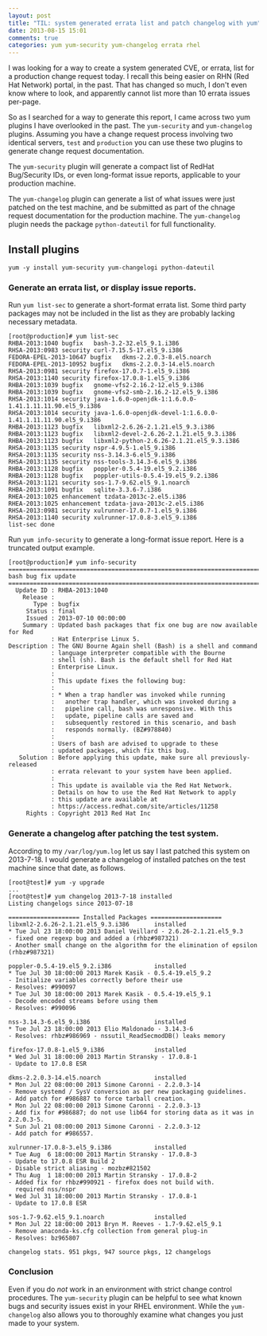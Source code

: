 ```yaml
---
layout: post
title: "TIL: system generated errata list and patch changelog with yum"
date: 2013-08-15 15:01
comments: true
categories: yum yum-security yum-changelog errata rhel
---
```


I was looking for a way to create a system generated CVE, or errata,
list for a production change request today.  I recall this being
easier on RHN (Red Hat Network) portal, in the past.  That has changed
so much, I don't even know where to look, and apparently cannot list
more than 10 errata issues per-page.

<!-- more -->

So as I searched for a way to generate this report, I came across
two yum plugins I have overlooked in the past.  The `yum-security`
and `yum-changelog` plugins.  Assuming you have a change request process
involving two identical servers, `test` and `production` you can use these two
plugins to generate change request documentation.

The `yum-security` plugin will generate a compact list of RedHat Bug/Security IDs,
or even long-format issue reports, applicable to your production machine.

The `yum-changelog` plugin can generate a list of what issues were just patched on
the test machine, and be submitted as part of the chnage request documentation
for the production machine.  The `yum-changelog` plugin needs the package
`python-dateutil` for full functionality.

## Install plugins

    yum -y install yum-security yum-changelogi python-dateutil

### Generate an errata list, or display issue reports.

Run `yum list-sec` to generate a short-format errata list.  Some
third party packages may not be included in the list as they are probably
lacking necessary metadata.

    [root@production]# yum list-sec
    RHBA-2013:1040 bugfix   bash-3.2-32.el5_9.1.i386
    RHSA-2013:0983 security curl-7.15.5-17.el5_9.i386
    FEDORA-EPEL-2013-10647 bugfix   dkms-2.2.0.3-8.el5.noarch
    FEDORA-EPEL-2013-10952 bugfix   dkms-2.2.0.3-14.el5.noarch
    RHSA-2013:0981 security firefox-17.0.7-1.el5_9.i386
    RHSA-2013:1140 security firefox-17.0.8-1.el5_9.i386
    RHBA-2013:1039 bugfix   gnome-vfs2-2.16.2-12.el5_9.i386
    RHBA-2013:1039 bugfix   gnome-vfs2-smb-2.16.2-12.el5_9.i386
    RHSA-2013:1014 security java-1.6.0-openjdk-1:1.6.0.0-1.41.1.11.11.90.el5_9.i386
    RHSA-2013:1014 security java-1.6.0-openjdk-devel-1:1.6.0.0-1.41.1.11.11.90.el5_9.i386
    RHBA-2013:1123 bugfix   libxml2-2.6.26-2.1.21.el5_9.3.i386
    RHBA-2013:1123 bugfix   libxml2-devel-2.6.26-2.1.21.el5_9.3.i386
    RHBA-2013:1123 bugfix   libxml2-python-2.6.26-2.1.21.el5_9.3.i386
    RHSA-2013:1135 security nspr-4.9.5-1.el5_9.i386
    RHSA-2013:1135 security nss-3.14.3-6.el5_9.i386
    RHSA-2013:1135 security nss-tools-3.14.3-6.el5_9.i386
    RHBA-2013:1128 bugfix   poppler-0.5.4-19.el5_9.2.i386
    RHBA-2013:1128 bugfix   poppler-utils-0.5.4-19.el5_9.2.i386
    RHSA-2013:1121 security sos-1.7-9.62.el5_9.1.noarch
    RHBA-2013:1091 bugfix   sqlite-3.3.6-7.i386
    RHEA-2013:1025 enhancement tzdata-2013c-2.el5.i386
    RHEA-2013:1025 enhancement tzdata-java-2013c-2.el5.i386
    RHSA-2013:0981 security xulrunner-17.0.7-1.el5_9.i386
    RHSA-2013:1140 security xulrunner-17.0.8-3.el5_9.i386
    list-sec done

Run `yum info-security` to generate a long-format issue report.
Here is a truncated output example.

    [root@production]# yum info-security
    ===============================================================================
    bash bug fix update
    ===============================================================================
      Update ID : RHBA-2013:1040
        Release : 
           Type : bugfix
         Status : final
         Issued : 2013-07-10 00:00:00
        Summary : Updated bash packages that fix one bug are now available for Red
                : Hat Enterprise Linux 5.
    Description : The GNU Bourne Again shell (Bash) is a shell and command
                : language interpreter compatible with the Bourne
                : shell (sh). Bash is the default shell for Red Hat
                : Enterprise Linux.
                : 
                : This update fixes the following bug:
                : 
                : * When a trap handler was invoked while running
                :   another trap handler, which was invoked during a
                :   pipeline call, bash was unresponsive. With this
                :   update, pipeline calls are saved and
                :   subsequently restored in this scenario, and bash
                :   responds normally. (BZ#978840)
                : 
                : Users of bash are advised to upgrade to these
                : updated packages, which fix this bug.
       Solution : Before applying this update, make sure all previously-released
                : errata relevant to your system have been applied.
                : 
                : This update is available via the Red Hat Network.
                : Details on how to use the Red Hat Network to apply
                : this update are available at
                : https://access.redhat.com/site/articles/11258
         Rights : Copyright 2013 Red Hat Inc

### Generate a changelog after patching the test system.

According to my `/var/log/yum.log` let us say I last patched this
system on 2013-7-18.  I would generate a changelog of installed patches on 
the test machine since that date, as follows.

    [root@test]# yum -y upgrade
    ...
    [root@test]# yum changelog 2013-7-18 installed
    Listing changelogs since 2013-07-18

    ==================== Installed Packages ====================
    libxml2-2.6.26-2.1.21.el5_9.3.i386       installed
    * Tue Jul 23 18:00:00 2013 Daniel Veillard - 2.6.26-2.1.21.el5_9.3
    - fixed one regexp bug and added a (rhbz#987321)
    - Another small change on the algorithm for the elimination of epsilon (rhbz#987321)

    poppler-0.5.4-19.el5_9.2.i386            installed
    * Tue Jul 30 18:00:00 2013 Marek Kasik - 0.5.4-19.el5_9.2
    - Initialize variables correctly before their use
    - Resolves: #990097
    * Tue Jul 30 18:00:00 2013 Marek Kasik - 0.5.4-19.el5_9.1
    - Decode encoded streams before using them
    - Resolves: #990096

    nss-3.14.3-6.el5_9.i386                  installed
    * Tue Jul 23 18:00:00 2013 Elio Maldonado - 3.14.3-6
    - Resolves: rhbz#986969 - nssutil_ReadSecmodDB() leaks memory

    firefox-17.0.8-1.el5_9.i386              installed
    * Wed Jul 31 18:00:00 2013 Martin Stransky - 17.0.8-1
    - Update to 17.0.8 ESR

    dkms-2.2.0.3-14.el5.noarch               installed
    * Mon Jul 22 08:00:00 2013 Simone Caronni - 2.2.0.3-14
    - Remove systemd / SysV conversion as per new packaging guidelines.
    - Add patch for #986887 to force tarball creation.
    * Mon Jul 22 08:00:00 2013 Simone Caronni - 2.2.0.3-13
    - Add fix for #986887; do not use lib64 for storing data as it was in 2.2.0.3-5.
    * Sun Jul 21 08:00:00 2013 Simone Caronni - 2.2.0.3-12
    - Add patch for #986557.

    xulrunner-17.0.8-3.el5_9.i386            installed
    * Tue Aug  6 18:00:00 2013 Martin Stransky - 17.0.8-3
    - Update to 17.0.8 ESR Build 2
    - Disable strict aliasing - mozbz#821502
    * Thu Aug  1 18:00:00 2013 Martin Stransky - 17.0.8-2
    - Added fix for rhbz#990921 - firefox does not build with.
      required nss/nspr
    * Wed Jul 31 18:00:00 2013 Martin Stransky - 17.0.8-1
    - Update to 17.0.8 ESR

    sos-1.7-9.62.el5_9.1.noarch              installed
    * Mon Jul 22 18:00:00 2013 Bryn M. Reeves - 1.7-9.62.el5_9.1
    - Remove anaconda-ks.cfg collection from general plug-in
    - Resolves: bz965807

    changelog stats. 951 pkgs, 947 source pkgs, 12 changelogs

### Conclusion

Even if you do _not_ work in an environment with strict change control procedures.
The `yum-security` plugin can be helpful to see what known bugs and security issues exist in your RHEL 
environment.  While the `yum-changelog` also allows you to thoroughly examine what changes
you just made to your system.
